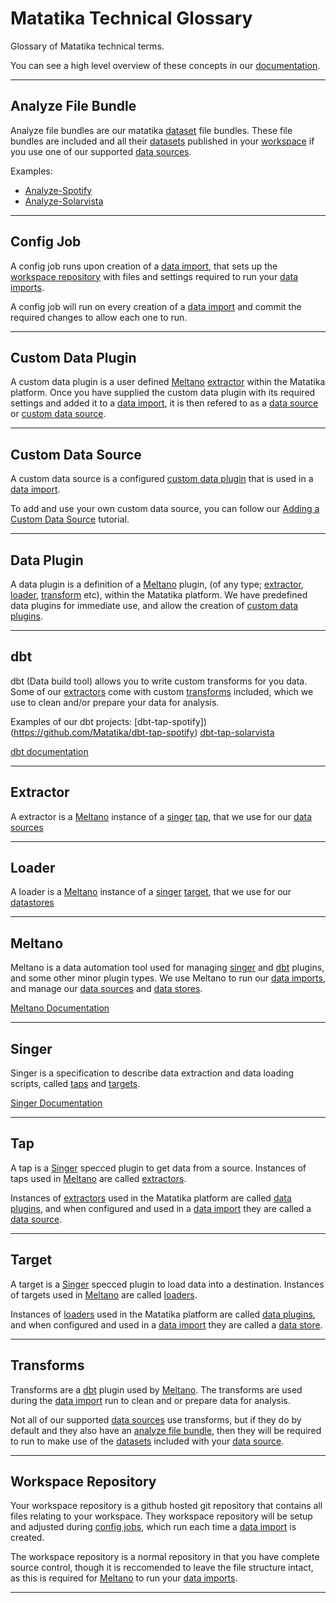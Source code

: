 # Matatika Technical Glossary

Glossary of Matatika technical terms.

You can see a high level overview of these concepts in our [documentation](https://www.matatika.com/docs/glossary).

---

## Analyze File Bundle

Analyze file bundles are our matatika [dataset](https://www.matatika.com/docs/glossary#dataset) file bundles. These file bundles are included and all their [datasets](https://www.matatika.com/docs/glossary#dataset) published in your [workspace](https://www.matatika.com/docs/glossary#workspace) if you use one of our supported [data sources](https://www.matatika.com/docs/glossary#data-source).

Examples:
- [Analyze-Spotify](https://github.com/Matatika/analyze-spotify)
- [Analyze-Solarvista](https://github.com/Matatika/analyze-solarvista) 

---

## Config Job

A config job runs upon creation of a [data import](https://www.matatika.com/docs/glossary#data-import), that sets up the [workspace repository](#workspace-repository) with files and settings required to run your [data imports](https://www.matatika.com/docs/glossary#data-import).

A config job will run on every creation of a [data import](https://www.matatika.com/docs/glossary#data-import) and commit the required changes to allow each one to run.

---

## Custom Data Plugin

A custom data plugin is a user defined [Meltano](#meltano) [extractor](#extractor) within the Matatika platform. Once you have supplied the custom data plugin with its required settings and added it to a [data import](https://www.matatika.com/docs/glossary#data-import), it is then refered to as a [data source](https://www.matatika.com/docs/glossary#data-source) or [custom data source](#custom-data-source).

---

## Custom Data Source

A custom data source is a configured [custom data plugin](#custom-data-plugin) that is used in a [data import](https://www.matatika.com/docs/glossary#data-import).

To add and use your own custom data source, you can follow our [Adding a Custom Data Source](https://www.matatika.com/docs/getting-started/adding-a-custom-data-source) tutorial.

---

## Data Plugin

A data plugin is a definition of a [Meltano](#meltano) plugin, (of any type; [extractor](#extractor), [loader](#loader), [transform](#transform) etc), within the Matatika platform. We have predefined data plugins for immediate use, and allow the creation of [custom data plugins](#custom-data-plugin).

---

## dbt

dbt (Data build tool) allows you to write custom transforms for you data. Some of our [extractors](#extractor) come with custom [transforms](#transform) included, which we use to clean and/or prepare your data for analysis.

Examples of our dbt projects: 
[dbt-tap-spotify])(https://github.com/Matatika/dbt-tap-spotify)
[dbt-tap-solarvista](https://github.com/Matatika/dbt-tap-solarvista)

[dbt documentation](https://docs.getdbt.com/)

---

## Extractor

A extractor is a [Meltano](#meltano) instance of a [singer](#singer) [tap](#tap), that we use for our [data sources](https://www.matatika.com/docs/glossary#data-source)

---

## Loader

A loader is a [Meltano](#meltano) instance of a [singer](#singer) [target](#target), that we use for our [datastores](https://www.matatika.com/docs/glossary)

---

## Meltano

Meltano is a data automation tool used for managing [singer](#singer) and [dbt](#dbt) plugins, and some other minor plugin types. We use Meltano to run our [data imports](https://www.matatika.com/docs/glossary#data-import), and manage our [data sources](https://www.matatika.com/docs/glossary#data-source) and [data stores](https://www.matatika.com/docs/glossary#data-store).

[Meltano Documentation](https://meltano.com/docs/)

---

## Singer

Singer is a specification to describe data extraction and data loading scripts, called [taps](#tap) and [targets](#target).

[Singer Documentation](https://github.com/singer-io/getting-started)

---

## Tap

A tap is a [Singer](#singer) specced plugin to get data from a source. Instances of taps used in [Meltano](#meltano) are called [extractors](#extractor). 

Instances of [extractors](#extractor) used in the Matatika platform are called [data plugins](https://www.matatika.com/docs/glossary#data-plugin), and when configured and used in a [data import](https://www.matatika.com/docs/glossary#data-import) they are called a [data source](https://www.matatika.com/docs/glossary#data-source).

---

## Target

A target is a [Singer](#singer) specced plugin to load data into a destination. Instances of targets used in [Meltano](#meltano) are called [loaders](#loaders).

Instances of [loaders](#loaders) used in the Matatika platform are called [data plugins](https://www.matatika.com/docs/glossary#data-plugin), and when configured and used in a [data import](https://www.matatika.com/docs/glossary#data-import) they are called a [data store](https://www.matatika.com/docs/glossary#data-store).

---

## Transforms

Transforms are a [dbt](#dbt) plugin used by [Meltano](#meltano). The transforms are used during the [data import](https://www.matatika.com/docs/glossary#data-import) run to clean and or prepare data for analysis.

Not all of our supported [data sources](https://www.matatika.com/docs/glossary#data-source) use transforms, but if they do by default and they also have an [analyze file bundle](#analyze-file-bundle), then they will be required to run to make use of the [datasets](https://www.matatika.com/docs/glossary#dataset) included with your [data source](https://www.matatika.com/docs/glossary#data-source).

---

## Workspace Repository

Your workspace repository is a github hosted git repository that contains all files relating to your workspace. They workspace repository will be setup and adjusted during [config jobs](#config-job), which run each time a [data import](https://www.matatika.com/docs/glossary#data-import) is created.

The workspace repository is a normal repository in that you have complete source control, though it is reccomended to leave the file structure intact, as this is required for [Meltano](#meltano) to run your [data imports](https://www.matatika.com/docs/glossary#data-import).

---